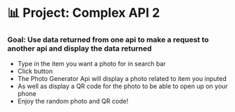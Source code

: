 # 📊 Project: Complex API 2

### Goal: Use data returned from one api to make a request to another api and display the data returned

- Type in the item you want a photo for in search bar
- Click button
- The Photo Generator Api will display a photo related to item you inputed
- As well as display a QR code for the photo to be able to open up on your phone
- Enjoy the random photo and QR code!
